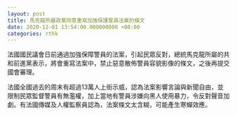 ```yaml
---
layout: post
title: 馬克龍所屬政黨同意重寫加強保護警員法案的條文
date: 2020-12-01 13:54:00.000000000 +08:00
categories: rthk
---
```


法國國民議會日前通過加強保障警員的法案，引起民眾反對，總統馬克龍所屬的共和前進黨表示，將會重寫法案中，禁止惡意散佈警員容貌影像的條文，之後再提交國會審理。

法國全國過去的周末有超過13萬人上街示威，認為法案影響言論與新聞自由，並限制民眾監督警員有無濫權，加上當地有警員涉嫌向黑人使用暴力，令反對聲音加劇。有法國傳媒及人權監察員認為，法案條文太含糊，可能產生寒蟬效應。
